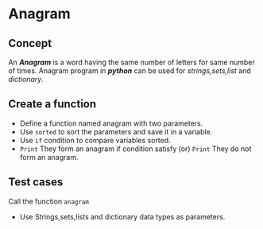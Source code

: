 # Anagram
## Concept
An _**Anagram**_ is a word having the same number of letters for same number of times.
Anagram program in _**python**_ can be used for _strings,sets,list_ and _dictionary_.
## Create a function
 - Define a function named anagram with two parameters.
 - Use `sorted` to sort the parameters and save it in a variable.
 - Use `if` condition to compare variables sorted.
 - `Print` They form an anagram if condition satisfy (or) `Print` They do not form an anagram.
 ## Test cases
 Call the function `anagram`
 - Use Strings,sets,lists and dictionary data types as parameters.

